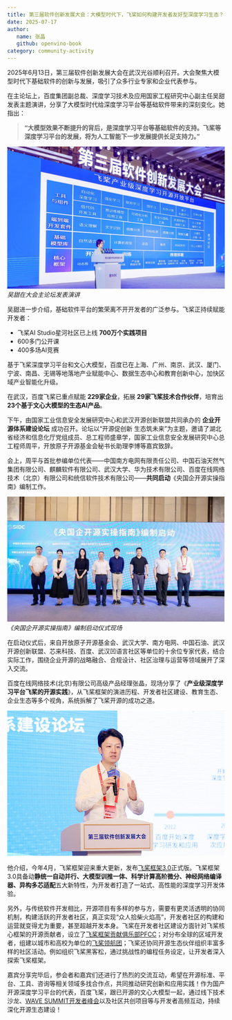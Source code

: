 ```yaml
---
title: 第三届软件创新发展大会：大模型时代下，飞桨如何构建开发者友好型深度学习生态？
date: 2025-07-17
author:
   name: 张晶
   github: openvino-book
category: community-activity
---
```


2025年6月13日，第三届软件创新发展大会在武汉光谷顺利召开。大会聚焦大模型时代下基础软件的创新与发展，吸引了众多行业专家和企业代表参与。

在主论坛上，百度集团副总裁、深度学习技术及应用国家工程研究中心副主任吴甜发表主题演讲，分享了大模型时代给深度学习平台等基础软件带来的深刻变化。她指出：

> **“大模型效果不断提升的背后，是深度学习平台等基础软件的支持。飞桨等深度学习平台的发展，将为人工智能下一步发展提供长足支持力。”**


![wutian](../images/2025_3rd_sw_conf/wutian.png)
*吴甜在大会主论坛发表演讲*


吴甜进一步介绍，基础软件平台的繁荣离不开开发者的广泛参与。飞桨正持续赋能开发者：

- 飞桨AI Studio星河社区已上线 **700万个实践项目**
- 600多门公开课
- 400多场AI竞赛

基于飞桨深度学习平台和文心大模型，百度已在上海、广州、南京、武汉、厦门、宁波、南昌、无锡等地落地产业赋能中心、数据生态中心和教育创新中心，加快区域产业智能化升级。

在武汉，百度飞桨已重点赋能 **229家企业**，拓展 **29家飞桨技术合作伙伴**，培育出 **23个基于文心大模型的生态AI产品**。


下午，由国家工业信息安全发展研究中心和武汉开源创新联盟共同承办的 **企业开源体系建设论坛** 成功召开。论坛以“开源促创新 生态筑未来”为主题，邀请了湖北省经济和信息化厅党组成员、总工程师盛章学，国家工业信息安全发展研究中心总工程师周平，开放原子开源基金会秘书长助理李博等嘉宾致辞。

会上，周平与首批参编单位代表——中国南方电网有限责任公司、中国石油天然气集团有限公司、麒麟软件有限公司、武汉大学、华为技术有限公司、百度在线网络技术（北京）有限公司和统信软件技术有限公司——**共同启动**《央国企开源实操指南》编制工作。


![startup](../images/2025_3rd_sw_conf/startup.png)
*《央国企开源实操指南》编制启动仪式现场*


在启动仪式后，来自开放原子开源基金会、武汉大学、南方电网、中国石油、武汉开源创新联盟、芯来科技、百度、武汉凹语言社区等单位的十余位专家代表，结合实际工作，围绕企业开源的战略融合、合规设计、社区治理与运营等领域展开了深入交流。

百度在线网络技术(北京)有限公司高级产品经理张晶，现场分享了《**产业级深度学习平台飞桨的开源实践**》，从飞桨框架的演进历程、开发者社区建设、教育生态、企业生态等多个视角，系统拆解了飞桨开源的成功之道。

![alex](../images/2025_3rd_sw_conf/alex.jpg)


他介绍，今年4月，飞桨框架迎来重大更新，发布[飞桨框架3.0](https://mp.weixin.qq.com/s/MAdo7fZ6dfeGcCQUtRP2ag)正式版。飞桨框架3.0具备动**静统一自动并行、大模型训推一体、科学计算高阶微分、神经网络编译器、异构多芯适配**五大新特性，为开发者打造了一站式、高性能的深度学习开发体验。

另外，与传统软件开发相比，开源项目有多样的参与方，需要有更灵活透明的协同机制，构建活跃的开发者社区，真正实现“众人拾柴火焰高”，开发者社区的构建和运营就变得尤为重要，甚至超越开发本身。飞桨在开发者社区建设方面针对飞桨核心框架的开源贡献者，设立了[飞桨框架贡献俱乐部PFCC](https://github.com/PaddlePaddle/community/tree/master/pfcc)；对分布全球的区域开发者，组建以城市和高校为单位的[飞桨领航团](https://www.paddlepaddle.org.cn/ppdenavigategroup)；飞桨还协同开源生态伙伴组织丰富多样的社区活动。例如组织飞桨黑客松，通过挑战性的编程任务设定，让开发者深入探索飞桨框架。

嘉宾分享完毕后，参会者和嘉宾们还进行了热烈的交流互动，希望在开源标准、平台、工具、咨询等相关领域多找合作点，共同推动研究创新和应用实践！作为国产开源深度学习平台的代表，百度飞桨，跟已开源的文心大模型一起，通过线下技术沙龙、[WAVE SUMMIT开发者峰会](https://www.wavesummit.com.cn/)以及社区共创项目‌等与开发者高频互动，持续深化开源生态建设！

